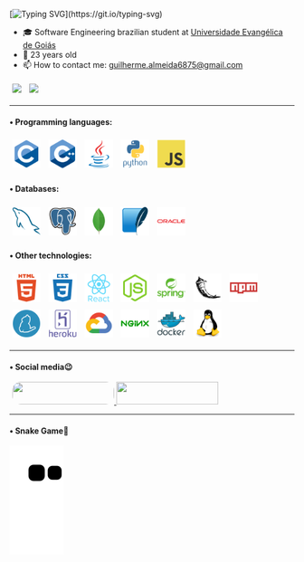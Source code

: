 [![Typing SVG](https://readme-typing-svg.demolab.com?font=Fira+Code&size=24&duration=3000&pause=1000&color=38BDAE&width=435&lines=Hello+world!)](https://git.io/typing-svg)

- 🎓 Software Engineering brazilian student at [Universidade Evangélica de Goiás](https://www4.unievangelica.edu.br/)
- 🧢 23 years old
- 📫 How to contact me: [guilherme.almeida6875@gmail.com](http://guilherme.almeida6875@gmail.com/) 

<div style="text-align:left; align-items:center;">
   <img height="150em" style="margin: 1%" src="https://github-readme-stats.vercel.app/api?username=oguialmeida&show_icons=true&theme=tokyonight&include_all_commits=false&count_private=true"/>
   <img height="150em" style="margin: 1%" src="https://github-readme-stats.vercel.app/api/top-langs/?username=oguialmeida&layout=compact&langs_count=16&theme=tokyonight"/>
</div>

<hr>

 ####  • Programming languages: 
<div style="text-align:left; align-items:center;">
  <img alt="Gui-C" title="C" height="50" width="50"
  style="margin: 1%" src="https://github.com/devicons/devicon/blob/master/icons/c/c-original.svg"/>
  <img alt="Gui-C" title="C++" height="50" width="50" style="margin: 1%" src="https://github.com/devicons/devicon/blob/master/icons/cplusplus/cplusplus-original.svg"/>
  <img alt="Gui-C" title="Java" height="50" width="50" style="margin: 1%"
  src="https://github.com/devicons/devicon/blob/master/icons/java/java-original.svg"/> 
  <img alt="Gui-C" title="Python" height="50" width="50" style="margin: 1%" src="https://github.com/devicons/devicon/blob/master/icons/python/python-original-wordmark.svg"/> 
  <img alt="Gui-C" title="JavaScript" height="50" width="50" style="margin: 1%" src="https://github.com/devicons/devicon/blob/master/icons/javascript/javascript-original.svg"/>
</div>  
   
#### • Databases:
<div style="text-align:left; align-items:center;">  
  <img alt="Gui-C" title="MySQL" height="50" width="50" style="margin: 1%" src="https://github.com/devicons/devicon/blob/master/icons/mysql/mysql-original.svg"/>
  <img alt="Gui-C" title="Postgres" height="50" width="50" style="margin: 1%" src="https://github.com/devicons/devicon/blob/master/icons/postgresql/postgresql-original.svg"/>
  <img alt="Gui-C" title="MongoDB" height="50" width="50" style="margin: 1%" src="https://github.com/devicons/devicon/blob/master/icons/mongodb/mongodb-original.svg"/>
  <img alt="Gui-C" title="Sqlite" height="50" width="50" style="margin: 1%" src="https://github.com/devicons/devicon/blob/master/icons/sqlite/sqlite-original.svg"/>
  <img alt="Gui-C" title="Oracle" height="50" width="50" style="margin: 1%" src="https://github.com/devicons/devicon/blob/master/icons/oracle/oracle-original.svg"/>
</div>    

 #### • Other technologies:
<div style="text-align:left; align-items:center;">  
  <img alt="Gui-C" title="HTML" height="50" width="50" style="margin: 1%" src="https://github.com/devicons/devicon/blob/master/icons/html5/html5-plain-wordmark.svg"/>
  <img alt="Gui-C" title="CSS" height="50" width="50" style="margin: 1%" src="https://github.com/devicons/devicon/blob/master/icons/css3/css3-plain-wordmark.svg"/>
  <img alt="Gui-C" title="React Library" height="50" width="50" style="margin: 1%" src="https://github.com/devicons/devicon/blob/master/icons/react/react-original-wordmark.svg"/>
  <img alt="Gui-C" title="NodeJS Interpreter" height="50" width="50" style="margin: 1%" src="https://github.com/devicons/devicon/blob/master/icons/nodejs/nodejs-plain.svg"/>
  <img alt="Gui-C" title="Spring Framework" height="50" width="50" style="margin: 1%" src="https://github.com/devicons/devicon/blob/master/icons/spring/spring-original-wordmark.svg"/>
  <img alt="Gui-C" title="Flask Framework" height="50" width="50" style="margin: 1%" src="https://github.com/devicons/devicon/blob/master/icons/flask/flask-original.svg"/>
  <img alt="Gui-C" title="NPM Package Manager" height="50" width="50" style="margin: 1%" src="https://github.com/devicons/devicon/blob/master/icons/npm/npm-original-wordmark.svg"/>
  <img alt="Gui-C" title="Yarn Package Manager" height="50" width="50" style="margin: 1%" src="https://github.com/devicons/devicon/blob/master/icons/yarn/yarn-original.svg"/>
  <img alt="Gui-C" title="Heroku Cloud Plataform" height="50" width="50" style="margin: 1%" src="https://github.com/devicons/devicon/blob/master/icons/heroku/heroku-original-wordmark.svg"/>
  <img alt="Gui-C" title="Google Cloud Plataform" height="50" width="50" style="margin: 1%" src="https://github.com/devicons/devicon/blob/master/icons/googlecloud/googlecloud-original.svg"/>
  <img alt="Gui-C" title="NGINX Server" height="50" width="50" style="margin: 1%" src="https://github.com/devicons/devicon/blob/master/icons/nginx/nginx-original.svg"/>
  <img alt="Gui-C" title="Docker Container Service" height="50" width="50" style="margin: 1%" src="https://github.com/devicons/devicon/blob/master/icons/docker/docker-original-wordmark.svg"/>
  <img alt="Gui-C" title="Linux"  height="50" width="50" style="margin: 1%" src="https://github.com/devicons/devicon/blob/master/icons/linux/linux-original.svg"/>
</div> 

<hr>
   
 #### • Social media😉  
  
<div style="text-align:left; align-items:center; margin: 1%">
   <a href="https://www.instagram.com/guilherme_g0/" target="_blank">
      <img height="40" width="180" src="https://img.shields.io/badge/-Instagram-%23E4405F?style=for-the-badge&logo=instagram&logoColor=white" 
      style="border-radius:15px" target="_blank"/>
   </a>

   <a href="https://www.linkedin.com/in/guilherme-almeida-23743421a/" target="_blank">
      <img height="40" width="180" src="https://img.shields.io/badge/-LinkedIn-%230077B5?style=for-the-badge&logo=linkedin&logoColor=white"
      target="_blank"/>
   </a>
</div>

<hr>

#### • Snake Game🐍

![Snake animation](https://github.com/oguialmeida/oguialmeida/blob/output/github-contribution-grid-snake.svg)

